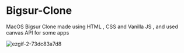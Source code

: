 # Bigsur-Clone

MacOS Bigsur Clone made using HTML , CSS and Vanilla JS , and used canvas API for some apps


![ezgif-2-73dc83a7d8](https://user-images.githubusercontent.com/90280586/172615747-5c58559a-68be-401d-b0c5-2f7a9e2f1e76.gif)

